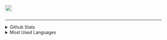 [<img  width="22" src="https://unpkg.com/simple-icons@v4/icons/instagram.svg" align="left" />][instagram]

<br/>
<br/>

-----------------------------------------------

<details><summary>Github Stats</summary>
<img src = "https://github-readme-stats.vercel.app/api?username=yigiitcoskun&theme=radical">
</details>


<details><summary>Most Used Languages</summary>
<img src = "https://github-readme-stats.vercel.app/api/top-langs/?username=yigiitcoskun&layout=compact">
</details>


[twitter]: https://www.twitter.com/risussardonius
[instagram]: https://www.instagram.com/myigitcoskun/
